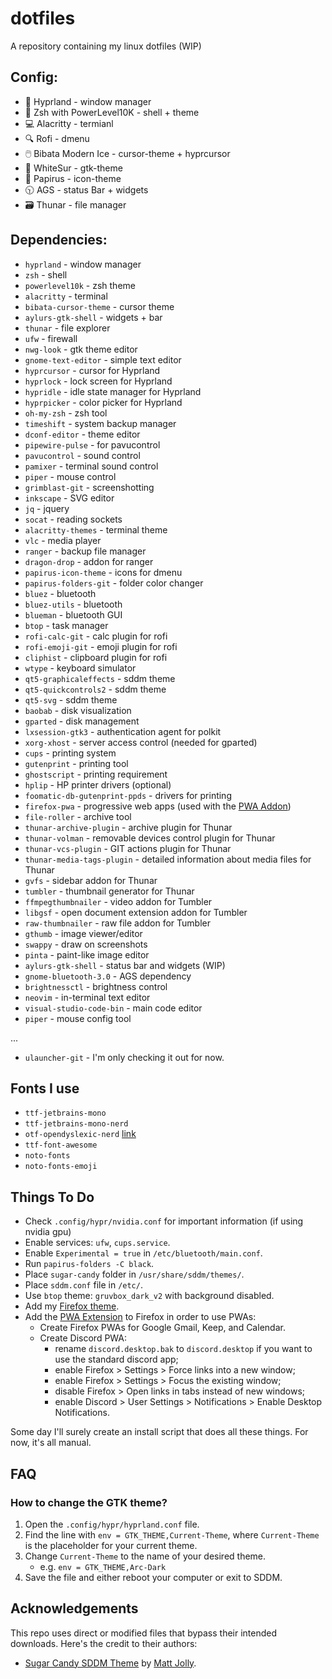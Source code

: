 # dotfiles
A repository containing my linux dotfiles (WIP)


## Config:
- 🎨 Hyprland - window manager
- 🐚 Zsh with PowerLevel10K - shell + theme
- 💻 Alacritty - termianl
- 🔍 Rofi - dmenu
- 🖱️ Bibata Modern Ice - cursor-theme + hyprcursor
- 📂 WhiteSur - gtk-theme
- 🙂 Papirus - icon-theme
- 🕥 AGS - status Bar + widgets
- 🗃️ Thunar - file manager


## Dependencies:
- `hyprland` - window manager
- `zsh` - shell
- `powerlevel10k` - zsh theme
- `alacritty` - terminal
- `bibata-cursor-theme` - cursor theme
- `aylurs-gtk-shell` - widgets + bar
- `thunar` - file explorer
- `ufw` - firewall
- `nwg-look` - gtk theme editor
- `gnome-text-editor` - simple text editor
- `hyprcursor` - cursor for Hyprland
- `hyprlock` - lock screen for Hyprland
- `hypridle` - idle state manager for Hyprland
- `hyprpicker` - color picker for Hyprland
- `oh-my-zsh` - zsh tool
- `timeshift` - system backup manager
- `dconf-editor` - theme editor
- `pipewire-pulse` - for pavucontrol
- `pavucontrol` - sound control
- `pamixer` - terminal sound control
- `piper` - mouse control
- `grimblast-git` - screenshotting
- `inkscape` - SVG editor
- `jq` - jquery
- `socat` - reading sockets
- `alacritty-themes` - terminal theme
- `vlc` - media player
- `ranger` - backup file manager
- `dragon-drop` - addon for ranger
- `papirus-icon-theme` - icons for dmenu
- `papirus-folders-git` - folder color changer
- `bluez` - bluetooth
- `bluez-utils` - bluetooth
- `blueman` - bluetooth GUI
- `btop` - task manager
- `rofi-calc-git` - calc plugin for rofi
- `rofi-emoji-git` - emoji plugin for rofi
- `cliphist` - clipboard plugin for rofi
- `wtype` - keyboard simulator
- `qt5-graphicaleffects` - sddm theme
- `qt5-quickcontrols2` - sddm theme
- `qt5-svg` - sddm theme
- `baobab` - disk visualization
- `gparted` - disk management
- `lxsession-gtk3` - authentication agent for polkit
- `xorg-xhost` - server access control (needed for gparted)
- `cups` - printing system
- `gutenprint` - printing tool
- `ghostscript` - printing requirement
- `hplip` - HP printer drivers (optional)
- `foomatic-db-gutenprint-ppds` - drivers for printing
- `firefox-pwa` - progressive web apps (used with the [PWA Addon](https://addons.mozilla.org/en-US/firefox/addon/pwas-for-firefox/))
- `file-roller` - archive tool
- `thunar-archive-plugin` - archive plugin for Thunar
- `thunar-volman` - removable devices control plugin for Thunar
- `thunar-vcs-plugin` - GIT actions plugin for Thunar
- `thunar-media-tags-plugin` - detailed information about media files for Thunar
- `gvfs` - sidebar addon for Thunar
- `tumbler` - thumbnail generator for Thunar
- `ffmpegthumbnailer` - video addon for Tumbler
- `libgsf` - open document extension addon for Tumbler
- `raw-thumbnailer` - raw file addon for Tumbler
- `gthumb` - image viewer/editor
- `swappy` - draw on screenshots
- `pinta` - paint-like image editor
- `aylurs-gtk-shell` - status bar and widgets (WIP)
- `gnome-bluetooth-3.0` - AGS dependency
- `brightnessctl` - brightness control
- `neovim` - in-terminal text editor
- `visual-studio-code-bin` - main code editor
- `piper` - mouse config tool

...
- `ulauncher-git` - I'm only checking it out for now.


## Fonts I use
- `ttf-jetbrains-mono`
- `ttf-jetbrains-mono-nerd`
- `otf-opendyslexic-nerd` [link](https://opendyslexic.org/)
- `ttf-font-awesome`
- `noto-fonts`
- `noto-fonts-emoji`


## Things To Do
- Check `.config/hypr/nvidia.conf` for important information (if using nvidia gpu)
- Enable services: `ufw`, `cups.service`.
- Enable `Experimental = true` in `/etc/bluetooth/main.conf`.
- Run `papirus-folders -C black`.
- Place `sugar-candy` folder in `/usr/share/sddm/themes/`.
- Place `sddm.conf` file in `/etc/`.
- Use `btop` theme: `gruvbox_dark_v2` with background disabled.
- Add my [Firefox theme](https://color.firefox.com/?theme=XQAAAAJBAgAAAAAAAABBKYhm849SCicxcUEYWXcGHf3p79EhVPXpIZrHAQWRl-Xj7UBmqXiG5wsXaL1ei0ksRAZcdZKRsFsq0aumeRoYoFBgVqqVSrjrXjE9g6WCrDK3H57ewuq5UH2Vw__5oBNYn6Nht9OYQoY77X8xVKBamAkH1_pGP1tH9eonM18oEUlsavVANpmyMt0uPgdrLvmwcYLdDvlfraS7IP8I9XeqocQc91Cs8BSRjAdUZ-EbHk3viB0kEE19P7GXcBDpvMWR7cCYVEqhuz9NvptWJMJWAiZqxazRDTZ5stfYm_GEAWVeZTKD0A16gkKKy8bNoYLH5qKlsJdne2my-_PT_etjJ8MIq9NB_atg20GoNf_f0yRR).
- Add the [PWA Extension](https://unhook.app/) to Firefox in order to use PWAs:
  - Create Firefox PWAs for Google Gmail, Keep, and Calendar.
  - Create Discord PWA:
    - rename `discord.desktop.bak` to `discord.desktop` if you want to use the standard discord app;
    - enable Firefox > Settings > Force links into a new window;
    - enable Firefox > Settings > Focus the existing window;
    - disable Firefox > Open links in tabs instead of new windows;
    - enable Discord > User Settings > Notifications > Enable Desktop Notifications.

Some day I'll surely create an install script that does all these things. For now, it's all manual.


## FAQ

### How to change the GTK theme?
1. Open the `.config/hypr/hyprland.conf` file.
2. Find the line with `env = GTK_THEME,Current-Theme`, where `Current-Theme` is the placeholder for your current theme.
3. Change `Current-Theme` to the name of your desired theme.
    - e.g. `env = GTK_THEME,Arc-Dark`
4. Save the file and either reboot your computer or exit to SDDM.


## Acknowledgements
This repo uses direct or modified files that bypass their intended downloads. Here's the credit to their authors:
- [Sugar Candy SDDM Theme](https://github.com/Kangie/sddm-sugar-candy) by [Matt Jolly](https://github.com/Kangie/).

